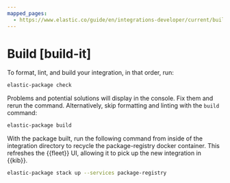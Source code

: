 ```yaml
---
mapped_pages:
  - https://www.elastic.co/guide/en/integrations-developer/current/build-it.html
---
```


# Build [build-it]

To format, lint, and build your integration, in that order, run:

```bash
elastic-package check
```

Problems and potential solutions will display in the console. Fix them and rerun the command. Alternatively, skip formatting and linting with the `build` command:

```bash
elastic-package build
```

With the package built, run the following command from inside of the integration directory to recycle the package-registry docker container. This refreshes the {{fleet}} UI, allowing it to pick up the new integration in {{kib}}.

```bash
elastic-package stack up --services package-registry
```

